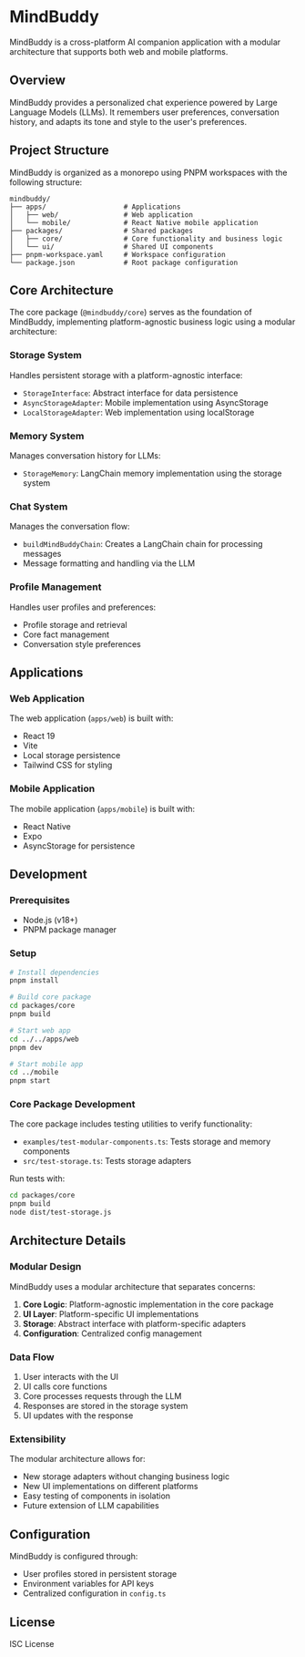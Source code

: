 # MindBuddy

MindBuddy is a cross-platform AI companion application with a modular architecture that supports both web and mobile platforms.

## Overview

MindBuddy provides a personalized chat experience powered by Large Language Models (LLMs). It remembers user preferences, conversation history, and adapts its tone and style to the user's preferences.

## Project Structure

MindBuddy is organized as a monorepo using PNPM workspaces with the following structure:

```
mindbuddy/
├── apps/                   # Applications
│   ├── web/                # Web application
│   └── mobile/             # React Native mobile application
├── packages/               # Shared packages
│   ├── core/               # Core functionality and business logic
│   └── ui/                 # Shared UI components
├── pnpm-workspace.yaml     # Workspace configuration
└── package.json            # Root package configuration
```

## Core Architecture

The core package (`@mindbuddy/core`) serves as the foundation of MindBuddy, implementing platform-agnostic business logic using a modular architecture:

### Storage System

Handles persistent storage with a platform-agnostic interface:

- `StorageInterface`: Abstract interface for data persistence
- `AsyncStorageAdapter`: Mobile implementation using AsyncStorage
- `LocalStorageAdapter`: Web implementation using localStorage

### Memory System

Manages conversation history for LLMs:

- `StorageMemory`: LangChain memory implementation using the storage system

### Chat System

Manages the conversation flow:

- `buildMindBuddyChain`: Creates a LangChain chain for processing messages
- Message formatting and handling via the LLM

### Profile Management

Handles user profiles and preferences:

- Profile storage and retrieval
- Core fact management
- Conversation style preferences

## Applications

### Web Application

The web application (`apps/web`) is built with:

- React 19
- Vite
- Local storage persistence
- Tailwind CSS for styling

### Mobile Application

The mobile application (`apps/mobile`) is built with:

- React Native
- Expo
- AsyncStorage for persistence

## Development

### Prerequisites

- Node.js (v18+)
- PNPM package manager

### Setup

```bash
# Install dependencies
pnpm install

# Build core package
cd packages/core
pnpm build

# Start web app
cd ../../apps/web
pnpm dev

# Start mobile app
cd ../mobile
pnpm start
```

### Core Package Development

The core package includes testing utilities to verify functionality:

- `examples/test-modular-components.ts`: Tests storage and memory components
- `src/test-storage.ts`: Tests storage adapters

Run tests with:

```bash
cd packages/core
pnpm build
node dist/test-storage.js
```

## Architecture Details

### Modular Design

MindBuddy uses a modular architecture that separates concerns:

1. **Core Logic**: Platform-agnostic implementation in the core package
2. **UI Layer**: Platform-specific UI implementations
3. **Storage**: Abstract interface with platform-specific adapters
4. **Configuration**: Centralized config management

### Data Flow

1. User interacts with the UI
2. UI calls core functions
3. Core processes requests through the LLM
4. Responses are stored in the storage system
5. UI updates with the response

### Extensibility

The modular architecture allows for:

- New storage adapters without changing business logic
- New UI implementations on different platforms
- Easy testing of components in isolation
- Future extension of LLM capabilities

## Configuration

MindBuddy is configured through:

- User profiles stored in persistent storage
- Environment variables for API keys
- Centralized configuration in `config.ts`

## License

ISC License 